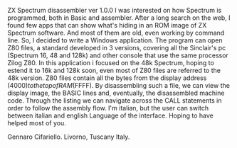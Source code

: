 ZX Spectrum disassembler ver 1.0.0
I was interested on how Spectrum is programmed, both in Basic and assembler.
After a long search on the web, I found few apps that can show what's hiding in an ROM image of ZX Spectrum software. And most of them are old, even working by command line.
So, I decided to write a Windows application.
The program can open Z80 files, a standard developed in 3 versions, covering all the Sinclair's pc (Spectrum 16, 48 and 128k) and other console that use the same processor Zilog Z80.
In this application i focused on the 48k Spectrum, hoping to estend it to 16k and 128k soon, even most of Z80 files are referred to the 48k version.
Z80 files contain all the bytes from the display address ($4000) to the top of RAM ($FFFF).
By disassembling such a file, we can view the display image, the BASIC lines and, eventually, the disassembled machine code.
Through the listing we can navigate across the CALL statements in order to follow the assembly flow.
I'm italian, but the user can switch between italian and english Language of the interface.
Hoping to have helped most of you.

Gennaro Cifariello. Livorno, Tuscany Italy.
